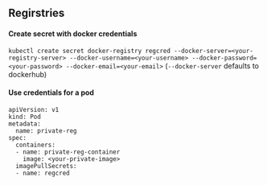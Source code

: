 ## Regirstries

#### Create secret with docker credentials
`kubectl create secret docker-registry regcred --docker-server=<your-registry-server> --docker-username=<your-username> --docker-password=<your-password> --docker-email=<your-email>` (`--docker-server` defaults to dockerhub)

#### Use credentials for a pod
```
apiVersion: v1
kind: Pod
metadata:
  name: private-reg
spec:
  containers:
  - name: private-reg-container
    image: <your-private-image>
  imagePullSecrets:
  - name: regcred
```
